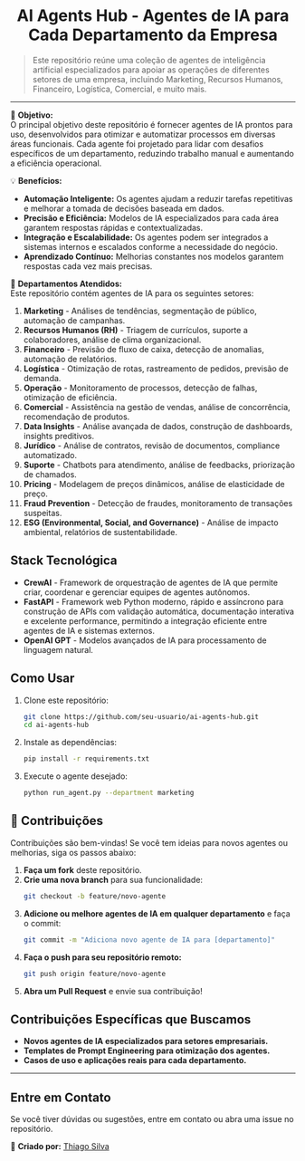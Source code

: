 <h1 align="center">AI Agents Hub - Agentes de IA para Cada Departamento da Empresa</h1>  

> Este repositório reúne uma coleção de agentes de inteligência artificial especializados para apoiar as operações de diferentes setores de uma empresa, incluindo Marketing, Recursos Humanos, Financeiro, Logística, Comercial, e muito mais.

---

🎯 **Objetivo:**  
O principal objetivo deste repositório é fornecer agentes de IA prontos para uso, desenvolvidos para otimizar e automatizar processos em diversas áreas funcionais. Cada agente foi projetado para lidar com desafios específicos de um departamento, reduzindo trabalho manual e aumentando a eficiência operacional.  

💡 **Benefícios:**  
- **Automação Inteligente:** Os agentes ajudam a reduzir tarefas repetitivas e melhorar a tomada de decisões baseada em dados.  
- **Precisão e Eficiência:** Modelos de IA especializados para cada área garantem respostas rápidas e contextualizadas.  
- **Integração e Escalabilidade:** Os agentes podem ser integrados a sistemas internos e escalados conforme a necessidade do negócio.  
- **Aprendizado Contínuo:** Melhorias constantes nos modelos garantem respostas cada vez mais precisas.  

📂 **Departamentos Atendidos:**  
Este repositório contém agentes de IA para os seguintes setores:  
1. **Marketing** - Análises de tendências, segmentação de público, automação de campanhas.  
2. **Recursos Humanos (RH)** - Triagem de currículos, suporte a colaboradores, análise de clima organizacional.  
3. **Financeiro** - Previsão de fluxo de caixa, detecção de anomalias, automação de relatórios.  
4. **Logística** - Otimização de rotas, rastreamento de pedidos, previsão de demanda.  
5. **Operação** - Monitoramento de processos, detecção de falhas, otimização de eficiência.  
6. **Comercial** - Assistência na gestão de vendas, análise de concorrência, recomendação de produtos.  
7. **Data Insights** - Análise avançada de dados, construção de dashboards, insights preditivos.  
8. **Jurídico** - Análise de contratos, revisão de documentos, compliance automatizado.  
9. **Suporte** - Chatbots para atendimento, análise de feedbacks, priorização de chamados.  
10. **Pricing** - Modelagem de preços dinâmicos, análise de elasticidade de preço.  
11. **Fraud Prevention** - Detecção de fraudes, monitoramento de transações suspeitas.  
12. **ESG (Environmental, Social, and Governance)** - Análise de impacto ambiental, relatórios de sustentabilidade.  

## Stack Tecnológica  
- **CrewAI** - Framework de orquestração de agentes de IA que permite criar, coordenar e gerenciar equipes de agentes autônomos.  
- **FastAPI** - Framework web Python moderno, rápido e assíncrono para construção de APIs com validação automática, documentação interativa e excelente performance, permitindo a integração eficiente entre agentes de IA e sistemas externos.  
- **OpenAI GPT** - Modelos avançados de IA para processamento de linguagem natural.  

## Como Usar  
1. Clone este repositório:  
   ```bash
   git clone https://github.com/seu-usuario/ai-agents-hub.git
   cd ai-agents-hub
   ```
2. Instale as dependências:  
   ```bash
   pip install -r requirements.txt
   ```
3. Execute o agente desejado:  
   ```bash
   python run_agent.py --department marketing
   ```

## 🤝 Contribuições  
Contribuições são bem-vindas! Se você tem ideias para novos agentes ou melhorias, siga os passos abaixo:  

1. **Faça um fork** deste repositório.  
2. **Crie uma nova branch** para sua funcionalidade:  
   ```bash
   git checkout -b feature/novo-agente
   ```
3. **Adicione ou melhore agentes de IA em qualquer departamento** e faça o commit:  
   ```bash
   git commit -m "Adiciona novo agente de IA para [departamento]"
   ```
4. **Faça o push para seu repositório remoto:**  
   ```bash
   git push origin feature/novo-agente
   ```
5. **Abra um Pull Request** e envie sua contribuição!  


## Contribuições Específicas que Buscamos  
- **Novos agentes de IA especializados para setores empresariais.**  
- **Templates de Prompt Engineering para otimização dos agentes.**  
- **Casos de uso e aplicações reais para cada departamento.**  

---

## Entre em Contato  
Se você tiver dúvidas ou sugestões, entre em contato ou abra uma issue no repositório.  

🔗 **Criado por:** [Thiago Silva](https://www.linkedin.com/in/thiagosilvafarias/)  
